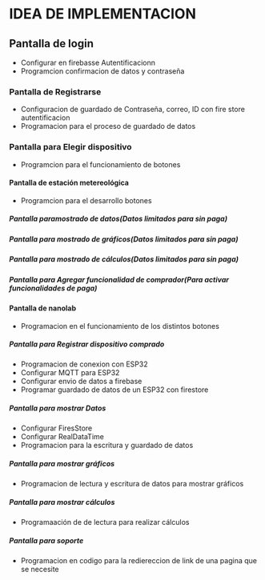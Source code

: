# IDEA DE IMPLEMENTACION
## Pantalla de login
- Configurar en firebasse Autentificacionn
- Programcion confirmacion de datos y contraseña
### Pantalla de Registrarse
- Configuracion de guardado de Contraseña, correo, ID con fire store autentificacion
- Programacion para el proceso de guardado de datos
### Pantalla para Elegir dispositivo
- Programcion para el funcionamiento de botones
#### Pantalla de estación metereológica
- Programcion para el desarrollo botones
##### Pantalla paramostrado de datos(Datos limitados para sin paga)
##### Pantalla para mostrado de gráficos(Datos limitados para sin paga)
##### Pantalla para mostrado de cálculos(Datos limitados para sin paga)
##### Pantalla para Agregar funcionalidad de comprador(Para activar funcionalidades de paga)
#### Pantalla de nanolab
- Programacion en el funcionamiento de los distintos botones
##### Pantalla para Registrar dispositivo comprado
- Programacion de conexion con ESP32
- Configurar MQTT para ESP32
- Configurar envio de datos a firebase
- Programar guardado de datos de un ESP32 con firestore
##### Pantalla para mostrar Datos
- Configurar FiresStore
- Configurar RealDataTime
- Programacion para la escritura y guardado de datos
##### Pantalla para mostrar gráficos
- Programacion de lectura y escritura de datos para mostrar gráficos
##### Pantalla para mostrar cálculos
- Programaación de de lectura para realizar cálculos
##### Pantalla para soporte
- Programacion en codigo para la rediereccion de link de una pagina que se necesite
